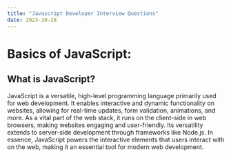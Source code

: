 ```yaml
---
title: "Javascript Developer Interview Questions"
date: 2023-10-28
---
```


# Basics of JavaScript:
## What is JavaScript?
JavaScript is a versatile, high-level programming language primarily used for web development. It enables interactive and dynamic functionality on websites, allowing for real-time updates, form validation, animations, and more. As a vital part of the web stack, it runs on the client-side in web browsers, making websites engaging and user-friendly. Its versatility extends to server-side development through frameworks like Node.js. In essence, JavaScript powers the interactive elements that users interact with on the web, making it an essential tool for modern web development.
